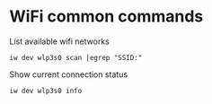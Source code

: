 # WiFi common commands
List available wifi networks
```
iw dev wlp3s0 scan |egrep "SSID:"
```

Show current connection status
```
iw dev wlp3s0 info
```
